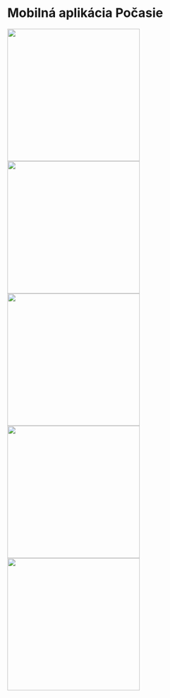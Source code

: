 # Mobilná aplikácia Počasie

<img src="https://github.com/LacoDobr/pocasie/assets/120593972/b00254ed-348f-42ef-beab-f7be6c496049" width="300"/>
<img src="https://github.com/LacoDobr/pocasie/assets/120593972/2377d06e-8cab-424f-b1ca-ddd5e93cdefd" width="300"/>
<img src="https://github.com/LacoDobr/pocasie/assets/120593972/043a589a-0f7b-4459-bf86-705de4899a1e" width="300"/>
<img src="https://github.com/LacoDobr/pocasie/assets/120593972/1b2ddcb3-ce09-4e55-80f7-1795d41f2d37" width="300"/>
<img src="https://github.com/LacoDobr/pocasie/assets/120593972/3355c962-77db-4974-ae37-9afe21e18c75" width="300"/>
